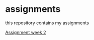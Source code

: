 # assignments
this repository contains my assignments

[Assignment week 2](https://github.com/JudithvanderBurgt/assignments/blob/master/Assignment_week_2-2.ipynb)
